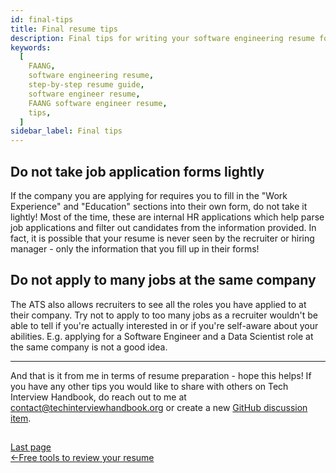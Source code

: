 ```yaml
---
id: final-tips
title: Final resume tips
description: Final tips for writing your software engineering resume for FAANG
keywords:
  [
    FAANG,
    software engineering resume,
    step-by-step resume guide,
    software engineer resume,
    FAANG software engineer resume,
    tips,
  ]
sidebar_label: Final tips
---
```


## Do not take job application forms lightly

If the company you are applying for requires you to fill in the "Work Experience" and "Education" sections into their own form, do not take it lightly! Most of the time, these are internal HR applications which help parse job applications and filter out candidates from the information provided. In fact, it is possible that your resume is never seen by the recruiter or hiring manager - only the information that you fill up in their forms!

## Do not apply to many jobs at the same company

The ATS also allows recruiters to see all the roles you have applied to at their company. Try not to apply to too many jobs as a recruiter wouldn't be able to tell if you're actually interested in or if you're self-aware about your abilities. E.g. applying for a Software Engineer and a Data Scientist role at the same company is not a good idea.

---

And that is it from me in terms of resume preparation - hope this helps! If you have any other tips you would like to share with others on Tech Interview Handbook, do reach out to me at contact@techinterviewhandbook.org or create a new [GitHub discussion item](https://github.com/yangshun/tech-interview-handbook/discussions).

##
<nav class="pagination-nav docusaurus-mt-lg" aria-label="Docs pages navigation">
    <div class="pagination-nav__item">
        <a class="pagination-nav__link root_sa74" href="/resume/free-tools-to-review-resume/">
            <div class="pagination-nav__sublabel">Last page</div>
            <div class="pagination-nav__label"><span class="arrow_Btdn">←</span>Free tools to review your resume</div>
        </a>
    </div>
</nav>
